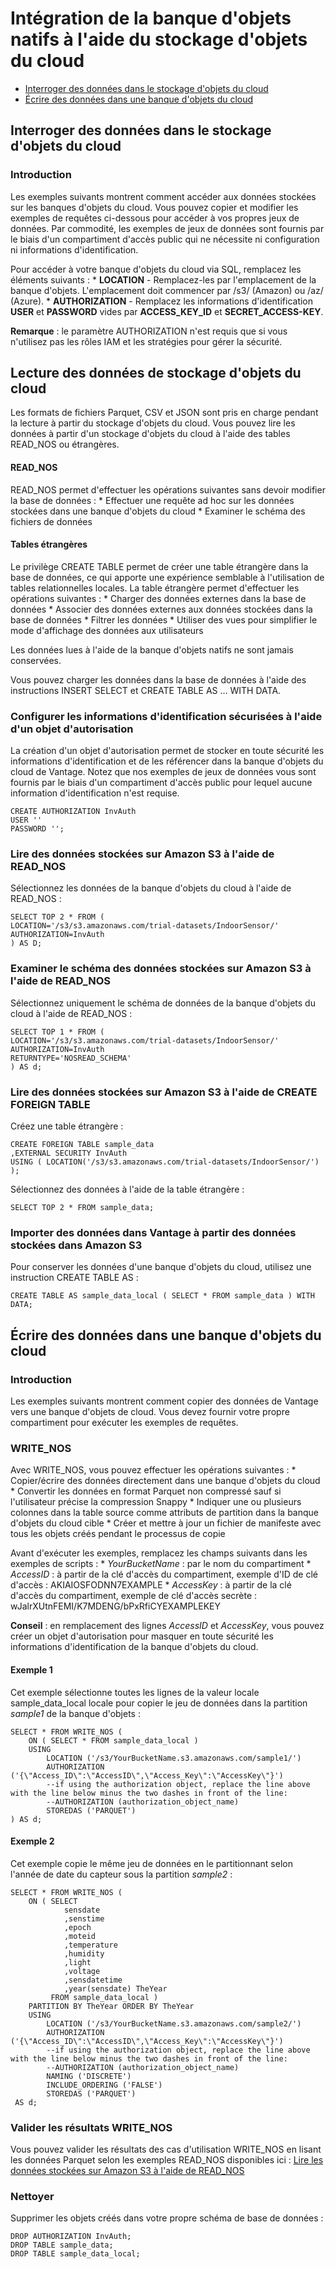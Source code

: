 Intégration de la banque d'objets natifs à l'aide du stockage d'objets du cloud
===============================================================================

-   [Interroger des données dans le stockage d'objets du cloud](#query-data-on-cloud-object-storage)
-   [Écrire des données dans une banque d'objets du cloud](#write-data-to-a-cloud-object-store)

Interroger des données dans le stockage d'objets du cloud
---------------------------------------------------------

### Introduction

Les exemples suivants montrent comment accéder aux données stockées sur les banques d'objets du cloud. Vous pouvez copier et modifier les exemples de requêtes ci-dessous pour accéder à vos propres jeux de données. Par commodité, les exemples de jeux de données sont fournis par le biais d'un compartiment d'accès public qui ne nécessite ni configuration ni informations d'identification.

Pour accéder à votre banque d'objets du cloud via SQL, remplacez les éléments suivants : \* **LOCATION** - Remplacez-les par l'emplacement de la banque d'objets. L'emplacement doit commencer par /s3/ (Amazon) ou /az/ (Azure). \* **AUTHORIZATION** - Remplacez les informations d'identification **USER** et **PASSWORD** vides par **ACCESS\_KEY\_ID** et **SECRET\_ACCESS-KEY**.

**Remarque** : le paramètre AUTHORIZATION n'est requis que si vous n'utilisez pas les rôles IAM et les stratégies pour gérer la sécurité.

Lecture des données de stockage d'objets du cloud
-------------------------------------------------

Les formats de fichiers Parquet, CSV et JSON sont pris en charge pendant la lecture à partir du stockage d'objets du cloud. Vous pouvez lire les données à partir d'un stockage d'objets du cloud à l'aide des tables READ\_NOS ou étrangères.

#### READ\_NOS

READ\_NOS permet d'effectuer les opérations suivantes sans devoir modifier la base de données : \* Effectuer une requête ad hoc sur les données stockées dans une banque d'objets du cloud \* Examiner le schéma des fichiers de données

#### Tables étrangères

Le privilège CREATE TABLE permet de créer une table étrangère dans la base de données, ce qui apporte une expérience semblable à l'utilisation de tables relationnelles locales. La table étrangère permet d'effectuer les opérations suivantes : \* Charger des données externes dans la base de données \* Associer des données externes aux données stockées dans la base de données \* Filtrer les données \* Utiliser des vues pour simplifier le mode d'affichage des données aux utilisateurs

Les données lues à l'aide de la banque d'objets natifs ne sont jamais conservées.

Vous pouvez charger les données dans la base de données à l'aide des instructions INSERT SELECT et CREATE TABLE AS … WITH DATA.

### Configurer les informations d'identification sécurisées à l'aide d'un objet d'autorisation

La création d'un objet d'autorisation permet de stocker en toute sécurité les informations d'identification et de les référencer dans la banque d'objets du cloud de Vantage. Notez que nos exemples de jeux de données vous sont fournis par le biais d'un compartiment d'accès public pour lequel aucune information d'identification n'est requise.

    CREATE AUTHORIZATION InvAuth
    USER ''
    PASSWORD '';

### Lire des données stockées sur Amazon S3 à l'aide de READ\_NOS

Sélectionnez les données de la banque d'objets du cloud à l'aide de READ\_NOS :

    SELECT TOP 2 * FROM (
    LOCATION='/s3/s3.amazonaws.com/trial-datasets/IndoorSensor/'
    AUTHORIZATION=InvAuth
    ) AS D;

### Examiner le schéma des données stockées sur Amazon S3 à l'aide de READ\_NOS

Sélectionnez uniquement le schéma de données de la banque d'objets du cloud à l'aide de READ\_NOS :

    SELECT TOP 1 * FROM (
    LOCATION='/s3/s3.amazonaws.com/trial-datasets/IndoorSensor/'
    AUTHORIZATION=InvAuth
    RETURNTYPE='NOSREAD_SCHEMA'
    ) AS d;

### Lire des données stockées sur Amazon S3 à l'aide de CREATE FOREIGN TABLE

Créez une table étrangère :

    CREATE FOREIGN TABLE sample_data
    ,EXTERNAL SECURITY InvAuth
    USING ( LOCATION('/s3/s3.amazonaws.com/trial-datasets/IndoorSensor/') );

Sélectionnez des données à l'aide de la table étrangère :

    SELECT TOP 2 * FROM sample_data;

### Importer des données dans Vantage à partir des données stockées dans Amazon S3

Pour conserver les données d'une banque d'objets du cloud, utilisez une instruction CREATE TABLE AS :

    CREATE TABLE AS sample_data_local ( SELECT * FROM sample_data ) WITH DATA;

Écrire des données dans une banque d'objets du cloud
----------------------------------------------------

### Introduction

Les exemples suivants montrent comment copier des données de Vantage vers une banque d'objets de cloud. Vous devez fournir votre propre compartiment pour exécuter les exemples de requêtes.

### WRITE\_NOS

Avec WRITE\_NOS, vous pouvez effectuer les opérations suivantes : \* Copier/écrire des données directement dans une banque d'objets du cloud \* Convertir les données en format Parquet non compressé sauf si l'utilisateur précise la compression Snappy \* Indiquer une ou plusieurs colonnes dans la table source comme attributs de partition dans la banque d'objets du cloud cible \* Créer et mettre à jour un fichier de manifeste avec tous les objets créés pendant le processus de copie

Avant d'exécuter les exemples, remplacez les champs suivants dans les exemples de scripts : \* *YourBucketName* : par le nom du compartiment \* *AccessID* : à partir de la clé d'accès du compartiment, exemple d'ID de clé d'accès : AKIAIOSFODNN7EXAMPLE \* *AccessKey* : à partir de la clé d'accès du compartiment, exemple de clé d'accès secrète : wJalrXUtnFEMI/K7MDENG/bPxRfiCYEXAMPLEKEY

**Conseil** : en remplacement des lignes *AccessID* et *AccessKey*, vous pouvez créer un objet d'autorisation pour masquer en toute sécurité les informations d'identification de la banque d'objets du cloud.

#### Exemple 1

Cet exemple sélectionne toutes les lignes de la valeur locale sample\_data\_local locale pour copier le jeu de données dans la partition *sample1* de la banque d'objets :

    SELECT * FROM WRITE_NOS (
        ON ( SELECT * FROM sample_data_local )
        USING
            LOCATION ('/s3/YourBucketName.s3.amazonaws.com/sample1/')
            AUTHORIZATION ('{\"Access_ID\":\"AccessID\",\"Access_Key\":\"AccessKey\"}')
            --if using the authorization object, replace the line above with the line below minus the two dashes in front of the line:
            --AUTHORIZATION (authorization_object_name)        
            STOREDAS ('PARQUET')
    ) AS d;

#### Exemple 2

Cet exemple copie le même jeu de données en le partitionnant selon l'année de date du capteur sous la partition *sample2* :

    SELECT * FROM WRITE_NOS (
        ON ( SELECT
                sensdate
                ,senstime
                ,epoch
                ,moteid
                ,temperature
                ,humidity
                ,light
                ,voltage
                ,sensdatetime
                ,year(sensdate) TheYear
             FROM sample_data_local )
        PARTITION BY TheYear ORDER BY TheYear
        USING
            LOCATION ('/s3/YourBucketName.s3.amazonaws.com/sample2/')
            AUTHORIZATION ('{\"Access_ID\":\"AccessID\",\"Access_Key\":\"AccessKey\"}')
            --if using the authorization object, replace the line above with the line below minus the two dashes in front of the line:
            --AUTHORIZATION (authorization_object_name)              
            NAMING ('DISCRETE')
            INCLUDE_ORDERING ('FALSE')
            STOREDAS ('PARQUET')
     AS d;

### Valider les résultats WRITE\_NOS

Vous pouvez valider les résultats des cas d'utilisation WRITE\_NOS en lisant les données Parquet selon les exemples READ\_NOS disponibles ici : [Lire les données stockées sur Amazon S3 à l'aide de READ\_NOS](#read-data-stored-on-amazon-s3-using-read_nos)

### Nettoyer

Supprimer les objets créés dans votre propre schéma de base de données :

    DROP AUTHORIZATION InvAuth;
    DROP TABLE sample_data;
    DROP TABLE sample_data_local;
